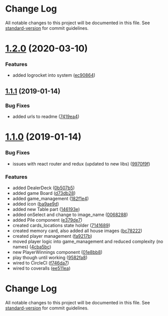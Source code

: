 # Change Log

All notable changes to this project will be documented in this file. See [standard-version](https://github.com/conventional-changelog/standard-version) for commit guidelines.

<a name="1.2.0"></a>
# [1.2.0](https://github.com/CurtisHumphrey/memory_game/compare/v1.1.1...v1.2.0) (2020-03-10)


### Features

* added logrocket into system ([ec90864](https://github.com/CurtisHumphrey/memory_game/commit/ec90864))



<a name="1.1.1"></a>
## [1.1.1](https://github.com/CurtisHumphrey/memory_game/compare/v1.1.0...v1.1.1) (2019-01-14)


### Bug Fixes

* added urls to readme ([7419ea4](https://github.com/CurtisHumphrey/memory_game/commit/7419ea4))



<a name="1.1.0"></a>
# [1.1.0](https://github.com/CurtisHumphrey/memory_game/compare/v1.0.0...v1.1.0) (2019-01-14)


### Bug Fixes

* issues with react router and redux (updated to new libs) ([9970f9f](https://github.com/CurtisHumphrey/memory_game/commit/9970f9f))


### Features

* added DealerDeck ([0b507b5](https://github.com/CurtisHumphrey/memory_game/commit/0b507b5))
* added game Board ([d73db28](https://github.com/CurtisHumphrey/memory_game/commit/d73db28))
* added game_management ([182f1e4](https://github.com/CurtisHumphrey/memory_game/commit/182f1e4))
* added icon ([ba9ae9d](https://github.com/CurtisHumphrey/memory_game/commit/ba9ae9d))
* added new Table part ([146193e](https://github.com/CurtisHumphrey/memory_game/commit/146193e))
* added onSelect and change to image_name ([0068288](https://github.com/CurtisHumphrey/memory_game/commit/0068288))
* added Pile component ([e379de7](https://github.com/CurtisHumphrey/memory_game/commit/e379de7))
* created cards_locations state holder ([7141689](https://github.com/CurtisHumphrey/memory_game/commit/7141689))
* created memory card, also added all house images ([bc78222](https://github.com/CurtisHumphrey/memory_game/commit/bc78222))
* created player management ([fa9217b](https://github.com/CurtisHumphrey/memory_game/commit/fa9217b))
* moved player logic into game_management and reduced complexity (no names) ([4cba5bc](https://github.com/CurtisHumphrey/memory_game/commit/4cba5bc))
* new PlayerWinnings component ([01e8bb8](https://github.com/CurtisHumphrey/memory_game/commit/01e8bb8))
* play though until working ([9582fa8](https://github.com/CurtisHumphrey/memory_game/commit/9582fa8))
* wired to CircleCI ([f746da7](https://github.com/CurtisHumphrey/memory_game/commit/f746da7))
* wired to coveralls ([ee511ea](https://github.com/CurtisHumphrey/memory_game/commit/ee511ea))



# Change Log

All notable changes to this project will be documented in this file. See [standard-version](https://github.com/conventional-changelog/standard-version) for commit guidelines.
